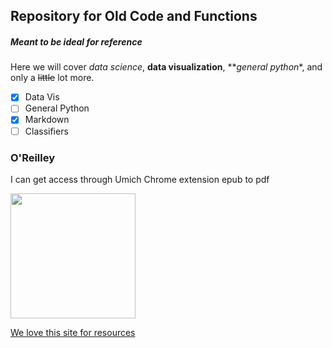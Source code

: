 ## Repository for Old Code and Functions   

##### Meant to be ideal for reference   

Here we will cover *data science*, **data visualization**, **_general python_*, and only a ~~little~~ lot more.   

- [x] Data Vis
- [ ] General Python
- [x] Markdown
- [ ] Classifiers

### O'Reilley    
I can get access through Umich
Chrome extension
epub to pdf 




[comment]: <> (This is a comment, it will not be included)

<img src="https://ih1.redbubble.net/image.5180697688.0966/st,small,507x507-pad,600x600,f8f8f8.u1.jpg" width="200" height="200" />


[We love this site for resources](https://towardsdatascience.com/)
